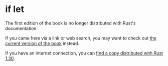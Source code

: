 # if let

The first edition of the book is no longer distributed with Rust's documentation.

If you came here via a link or web search, you may want to check out [the current
version of the book](../ch06-03-if-let.html) instead.

If you have an internet connection, you can [find a copy distributed with
Rust
1.30](https://doc.rust-lang.org/1.30.0/book/first-edition/if-let.html).
